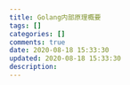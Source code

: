 ```yaml
---
title: Golang内部原理概要
tags: []
categories: []
comments: true
date: 2020-08-18 15:33:30
updated: 2020-08-18 15:33:30
description:
---
```

